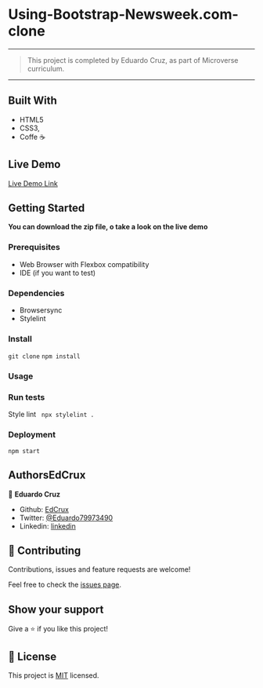 # Using-Bootstrap-Newsweek.com-clone
---

> This project is completed by Eduardo Cruz, as part of Microverse curriculum.  

--- 
## Built With

- HTML5
- CSS3,
- Coffe ☕

## Live Demo

[Live Demo Link](https://rawcdn.githack.com/EdCrux/Old-AppleClone-web/797cfe3c3472b3d55fa89e67783b07303a45b988/index.html)

## Getting Started

**You can download the zip file, o take a look on the live demo**

### Prerequisites
- Web Browser with Flexbox compatibility
- IDE (if you want to test)

### Dependencies

- Browsersync
- Stylelint

### Install

`git clone` `npm install`

### Usage

### Run tests
Style lint
` npx stylelint .`
### Deployment

`npm start`

## AuthorsEdCrux

👤 **Eduardo Cruz**

- Github: [EdCrux](https://github.com/EdCrux)
- Twitter: [@Eduardo79973490](https://twitter.com/twitterhandle)
- Linkedin: [linkedin](www.linkedin.com/in/edcrux)

## 🤝 Contributing

Contributions, issues and feature requests are welcome!

Feel free to check the [issues page](issues/).

## Show your support

Give a ⭐️ if you like this project!

## 📝 License

This project is [MIT](lic.url) licensed.
